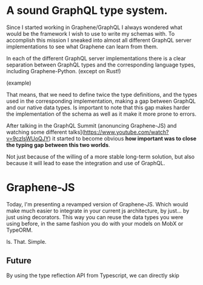 # A sound GraphQL type system.

Since I started working in Graphene/GraphQL I always wondered what would be the
framework I wish to use to write my schemas with. To accomplish this mission I
sneaked into almost all different GraphQL server implementations to see what
Graphene can learn from them.

In each of the different GraphQL server implementations there is a clear
separation between GraphQL types and the corresponding language types, including
Graphene-Python. (except on Rust!)

(example)

That means, that we need to define twice the type definitions, and the types
used in the corresponding implementation, making a gap between GraphQL and our
native data types. Is important to note that this gap makes harder the
implementation of the schema as well as it make it more prone to errors.

After talking in the GraphQL Summit (anonuncing Graphene-JS) and watching some
different talks](https://www.youtube.com/watch?v=9czIsWUoQJY) it started to
become obvious **how important was to close the typing gap between this two
worlds**.

Not just because of the willing of a more stable long-term solution, but also
because it will lead to ease the integration and use of GraphQL.

# Graphene-JS

Today, I'm presenting a revamped version of Graphene-JS. Which would make much
easier to integrate in your current js architecture, by just... by just using
decorators. This way you can reuse the data types you were using before, in the
same fashion you do with your models on MobX or TypeORM.

Is. That. Simple.

## Future

By using the type reflection API from Typescript, we can directly skip
